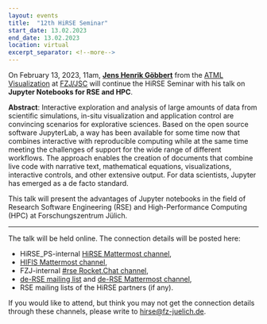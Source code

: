 ```yaml
---
layout: events
title:  "12th HiRSE Seminar"
start_date: 13.02.2023
end_date: 13.02.2023
location: virtual
excerpt_separator: <!--more-->
---
```


On February 13, 2023, 11am, [**Jens Henrik Göbbert**](https://www.fz-juelich.de/profile/goebbert_j) from the [ATML Visualization](https://www.fz-juelich.de/en/ias/jsc/about-us/structure/atml/atml-visualization) at [FZJ/JSC](https://www.fz-juelich.de/en/ias/jsc/) will continue the HiRSE Seminar with his talk on **Jupyter Notebooks for RSE and HPC**. 
<!--more-->

**Abstract**: 
Interactive exploration and analysis of large amounts of data from scientific simulations, in-situ visualization and application control are convincing scenarios for explorative sciences. Based on the open source software JupyterLab, a way has been available for some time now that combines interactive with reproducible computing while at the same time meeting the challenges of support for the wide range of different workflows. The approach enables the creation of documents that combine live code with narrative text, mathematical equations, visualizations, interactive controls, and other extensive output. For data scientists, Jupyter has emerged as a de facto standard.

This talk will present the advantages of Jupyter notebooks in the field of Research Software Engineering (RSE) and High-Performance Computing (HPC) at Forschungszentrum Jülich.

***

The talk will be held online. The connection details will be posted here:

* HiRSE_PS-internal [HiRSE Mattermost channel](https://mattermost.hzdr.de/hirse),
* [HIFIS Mattermost channel](https://mattermost.hzdr.de/hifis), 
* FZJ-internal [#rse Rocket.Chat channel](https://chat.fz-juelich.de/channel/rse),
* [de-RSE mailing list](https://de-rse.org/de/join.html) and [de-RSE Mattermost channel](https://chat.gwdg.de/channel/derse),
* RSE mailing lists of the HiRSE partners (if any).

If you would like to attend, but think you may not get the connection details through these channels, please write to [hirse@fz-juelich.de](mailto:hirse@fz-juelich.de).
